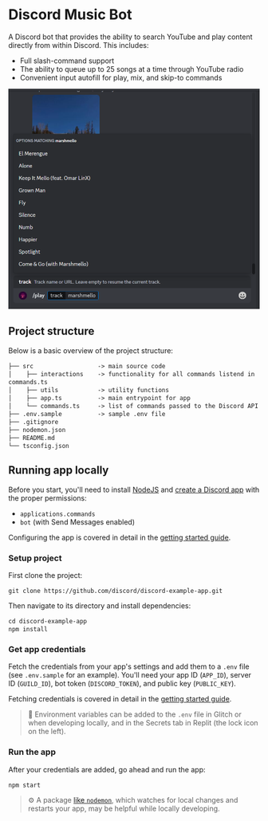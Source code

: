 # Discord Music Bot

A Discord bot that provides the ability to search YouTube and play content directly from within Discord. This includes:

-   Full slash-command support
-   The ability to queue up to 25 songs at a time through YouTube radio
-   Convenient input autofill for play, mix, and skip-to commands

![play-command](docs/play-example.png)

## Project structure

Below is a basic overview of the project structure:

```
├── src                  -> main source code
│    ├── interactions    -> functionality for all commands listend in commands.ts
│    ├── utils           -> utility functions
│    ├── app.ts          -> main entrypoint for app
│    └── commands.ts     -> list of commands passed to the Discord API
├── .env.sample          -> sample .env file
├── .gitignore
├── nodemon.json
├── README.md
└── tsconfig.json
```

## Running app locally

Before you start, you'll need to install [NodeJS](https://nodejs.org/en/download/) and [create a Discord app](https://discord.com/developers/applications) with the proper permissions:

-   `applications.commands`
-   `bot` (with Send Messages enabled)

Configuring the app is covered in detail in the [getting started guide](https://discord.com/developers/docs/getting-started).

### Setup project

First clone the project:

```
git clone https://github.com/discord/discord-example-app.git
```

Then navigate to its directory and install dependencies:

```
cd discord-example-app
npm install
```

### Get app credentials

Fetch the credentials from your app's settings and add them to a `.env` file (see `.env.sample` for an example). You'll need your app ID (`APP_ID`), server ID (`GUILD_ID`), bot token (`DISCORD_TOKEN`), and public key (`PUBLIC_KEY`).

Fetching credentials is covered in detail in the [getting started guide](https://discord.com/developers/docs/getting-started).

> 🔑 Environment variables can be added to the `.env` file in Glitch or when developing locally, and in the Secrets tab in Replit (the lock icon on the left).

### Run the app

After your credentials are added, go ahead and run the app:

```
npm start
```

> ⚙️ A package [like `nodemon`](https://github.com/remy/nodemon), which watches for local changes and restarts your app, may be helpful while locally developing.

